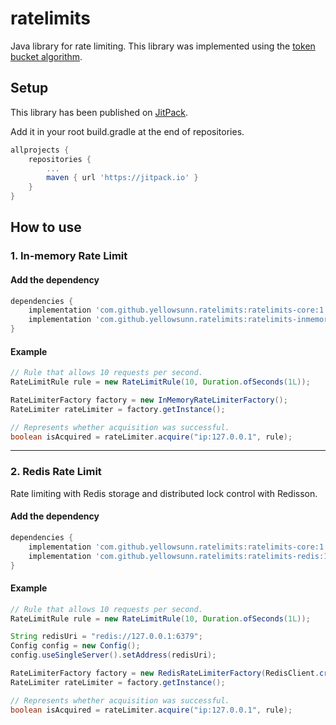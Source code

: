 # ratelimits
Java library for rate limiting. This library was implemented using the [token bucket algorithm](https://en.wikipedia.org/wiki/Token_bucket).


## Setup
This library has been published on [JitPack](https://jitpack.io/#yellowsunn/ratelimits/1.0.0).

Add it in your root build.gradle at the end of repositories.
```gradle
allprojects {
    repositories {
        ...
        maven { url 'https://jitpack.io' }
    }
}
```

## How to use
### 1. In-memory Rate Limit

#### Add the dependency
```gradle
dependencies {
    implementation 'com.github.yellowsunn.ratelimits:ratelimits-core:1.0.1'
    implementation 'com.github.yellowsunn.ratelimits:ratelimits-inmemory:1.0.1'
}
```

#### Example
```java
// Rule that allows 10 requests per second.
RateLimitRule rule = new RateLimitRule(10, Duration.ofSeconds(1L));

RateLimiterFactory factory = new InMemoryRateLimiterFactory();
RateLimiter rateLimiter = factory.getInstance();

// Represents whether acquisition was successful.
boolean isAcquired = rateLimiter.acquire("ip:127.0.0.1", rule);
```
---
### 2. Redis Rate Limit
Rate limiting with Redis storage and distributed lock control with Redisson.

#### Add the dependency
```gradle
dependencies {
    implementation 'com.github.yellowsunn.ratelimits:ratelimits-core:1.0.1'
    implementation 'com.github.yellowsunn.ratelimits:ratelimits-redis:1.0.1'
}
```

#### Example
```java
// Rule that allows 10 requests per second.
RateLimitRule rule = new RateLimitRule(10, Duration.ofSeconds(1L));

String redisUri = "redis://127.0.0.1:6379";
Config config = new Config();
config.useSingleServer().setAddress(redisUri);

RateLimiterFactory factory = new RedisRateLimiterFactory(RedisClient.create(redisUri), Redisson.create(config));
RateLimiter rateLimiter = factory.getInstance();

// Represents whether acquisition was successful.
boolean isAcquired = rateLimiter.acquire("ip:127.0.0.1", rule);
```
